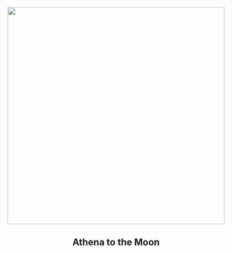 
<p align="center"><img src="https://apod.nasa.gov/apod/image/2502/AthenaEarth1024.jpg" width="500" height="500"></p>
<h2 align="center"> Athena to the Moon </h2>
